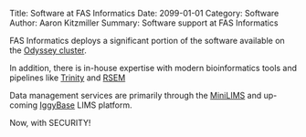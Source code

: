 Title: Software at FAS Informatics
Date: 2099-01-01
Category: Software
Author: Aaron Kitzmiller
Summary: Software support at FAS Informatics

FAS Informatics deploys a significant portion of the software available on the 
[Odyssey cluster](http://portal.rc.fas.harvard.edu/apps/modules/).

In addition, there is in-house expertise with modern bioinformatics tools 
and pipelines like [Trinity](tag/trinity.html) and [RSEM](tag/rsem.html)

Data management services are primarily through the [MiniLIMS](/tag/minilims.html) and up-coming [IggyBase](https://github.com/harvardinformatics/iggybase) LIMS platform.

Now, with SECURITY!
